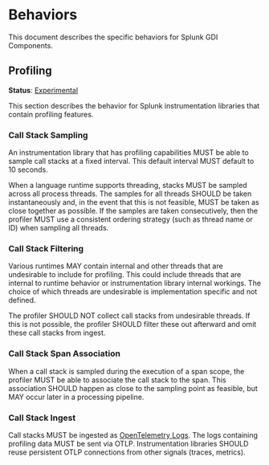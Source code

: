 # Behaviors

This document describes the specific behaviors for Splunk GDI Components.

## Profiling

**Status**: [Experimental](../README.md#versioning-and-status-of-the-specification)

This section describes the behavior for Splunk
instrumentation libraries that contain profiling features.

### Call Stack Sampling

An instrumentation library that has profiling capabilities MUST be able to
sample call stacks at a fixed interval. This default interval MUST default to 10
seconds.

When a language runtime supports threading, stacks MUST be sampled across all
process threads. The samples for all threads SHOULD be taken instantaneously
and, in the event that this is not feasible, MUST be taken as close together as
possible. If the samples are taken consecutively, then the profiler MUST use a
consistent ordering strategy (such as thread name or ID) when sampling all
threads.

### Call Stack Filtering

Various runtimes MAY contain internal and other threads that are undesirable to
include for profiling. This could include threads that are internal to runtime
behavior or instrumentation library internal workings. The choice of which
threads are undesirable is implementation specific and not defined.

The profiler SHOULD NOT collect call stacks from undesirable threads. If this
is not possible, the profiler SHOULD filter these out afterward and omit these
call stacks from ingest.

### Call Stack Span Association

When a call stack is sampled during the execution of a span scope, the profiler
MUST be able to associate the call stack to the span. This association SHOULD
happen as close to the sampling point as feasible, but MAY occur later in a
processing pipeline.

### Call Stack Ingest

Call stacks MUST be ingested as [OpenTelemetry
Logs](https://github.com/open-telemetry/opentelemetry-specification/tree/main/specification/logs).
The logs containing profiling data MUST be sent via OTLP. Instrumentation
libraries SHOULD reuse persistent OTLP connections from other signals (traces,
metrics).
